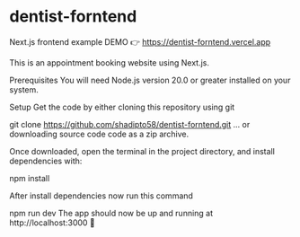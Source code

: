 # dentist-forntend
Next.js frontend example
DEMO 👉 https://dentist-forntend.vercel.app

This is an appointment booking website using Next.js.

Prerequisites
You will need Node.js version 20.0 or greater installed on your system.

Setup
Get the code by either cloning this repository using git

git clone https://github.com/shadipto58/dentist-forntend.git
... or downloading source code code as a zip archive.

Once downloaded, open the terminal in the project directory, and install dependencies with:

npm install

After install dependencies now run this command

npm run dev
The app should now be up and running at http://localhost:3000 🚀
